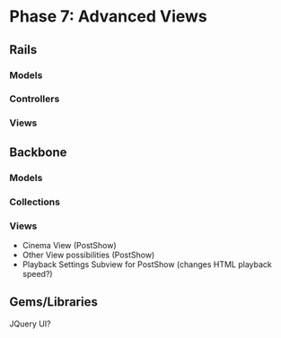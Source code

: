 # Phase 7: Advanced Views

## Rails
### Models

### Controllers

### Views

## Backbone
### Models

### Collections

### Views
* Cinema View (PostShow)
* Other View possibilities (PostShow)
* Playback Settings Subview for PostShow (changes HTML playback speed?)

## Gems/Libraries
JQuery UI?
